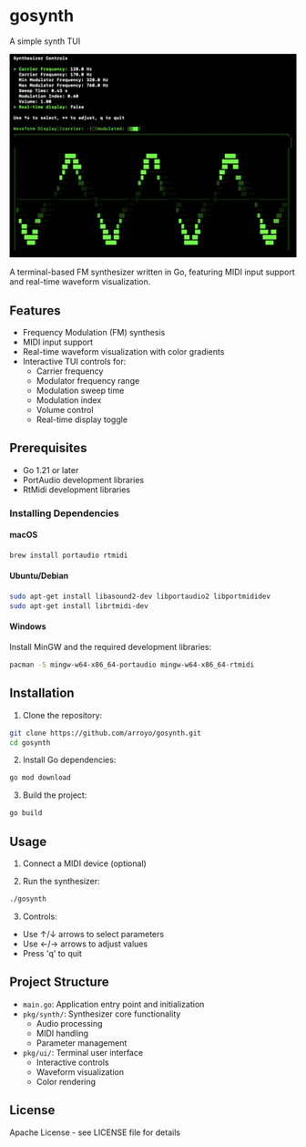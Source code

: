 # gosynth
A simple synth TUI

![Screenshot of the Text User Interface](media/screenshot.png)

A terminal-based FM synthesizer written in Go, featuring MIDI input support and real-time waveform visualization.

## Features

- Frequency Modulation (FM) synthesis
- MIDI input support
- Real-time waveform visualization with color gradients
- Interactive TUI controls for:
  - Carrier frequency
  - Modulator frequency range
  - Modulation sweep time
  - Modulation index
  - Volume control
  - Real-time display toggle

## Prerequisites

- Go 1.21 or later
- PortAudio development libraries
- RtMidi development libraries

### Installing Dependencies

#### macOS
```bash
brew install portaudio rtmidi
```

#### Ubuntu/Debian
```bash
sudo apt-get install libasound2-dev libportaudio2 libportmididev
sudo apt-get install librtmidi-dev
```

#### Windows
Install MinGW and the required development libraries:
```bash
pacman -S mingw-w64-x86_64-portaudio mingw-w64-x86_64-rtmidi
```

## Installation

1. Clone the repository:
```bash
git clone https://github.com/arroyo/gosynth.git
cd gosynth
```

2. Install Go dependencies:
```bash
go mod download
```

3. Build the project:
```bash
go build
```

## Usage

1. Connect a MIDI device (optional)

2. Run the synthesizer:
```bash
./gosynth
```

3. Controls:
- Use ↑/↓ arrows to select parameters
- Use ←/→ arrows to adjust values
- Press 'q' to quit

## Project Structure

- `main.go`: Application entry point and initialization
- `pkg/synth/`: Synthesizer core functionality
  - Audio processing
  - MIDI handling
  - Parameter management
- `pkg/ui/`: Terminal user interface
  - Interactive controls
  - Waveform visualization
  - Color rendering

## License

Apache License - see LICENSE file for details
